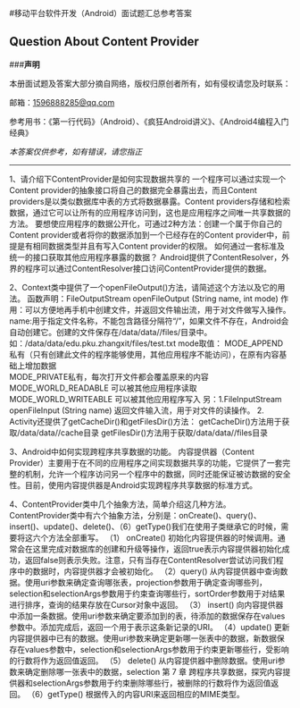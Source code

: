 #移动平台软件开发（Android）面试题汇总参考答案

## Question About Content Provider

###**声明**

本册面试题及答案大部分摘自网络，版权归原创者所有，如有侵权请您及时联系：

邮箱：1596888285@qq.com

参考用书：《第一行代码》（Android）、《疯狂Android讲义》、《Android4编程入门经典》

*本答案仅供参考，如有错误，请您指正*


---
1、请介绍下ContentProvider是如何实现数据共享的
一个程序可以通过实现一个Content provider的抽象接口将自己的数据完全暴露出去，而且Content providers是以类似数据库中表的方式将数据暴露。Content providers存储和检索数据，通过它可以让所有的应用程序访问到，这也是应用程序之间唯一共享数据的方法。
要想使应用程序的数据公开化，可通过2种方法：创建一个属于你自己的Content provider或者将你的数据添加到一个已经存在的Content provider中，前提是有相同数据类型并且有写入Content provider的权限。
如何通过一套标准及统一的接口获取其他应用程序暴露的数据？
Android提供了ContentResolver，外界的程序可以通过ContentResolver接口访问ContentProvider提供的数据。

2、Context类中提供了一个openFileOutput()方法，请简述这个方法以及它的用法。
函数声明：FileOutputStream openFileOutput (String name, int mode)
作用：可以方便地再手机中创建文件，并返回文件输出流，用于对文件做写入操作。
name:用于指定文件名称，不能包含路径分隔符“/”，如果文件不存在，Android会自动创建它。创建的文件保存在/data/data/<package name>/files/目录中。如：/data/data/edu.pku.zhangxit/files/test.txt
mode取值：
MODE_APPEND 私有（只有创建此文件的程序能够使用，其他应用程序不能访问），在原有内容基础上增加数据              
MODE_PRIVATE私有，每次打开文件都会覆盖原来的内容
MODE_WORLD_READABLE 可以被其他应用程序读取
MODE_WORLD_WRITEABLE 可以被其他应用程序写入
另：1.FileInputStream openFileInput (String name)
返回文件输入流，用于对文件的读操作。
2. Activity还提供了getCacheDir()和getFilesDir()方法：
getCacheDir()方法用于获取/data/data/<package name>/cache目录
getFilesDir()方法用于获取/data/data/<package name>/files目录


3、Android中如何实现跨程序共享数据的功能。
内容提供器（Content Provider）主要用于在不同的应用程序之间实现数据共享的功能，它提供了一套完整的机制，允许一个程序访问另一个程序中的数据，同时还能保证被访数据的安全性。目前，使用内容提供器是Android实现跨程序共享数据的标准方式。

4、ContentProvider类中几个抽象方法，简单介绍这几种方法。
ContentProvider类中有六个抽象方法，分别是：onCreate()、query()、insert()、update()、delete()、（6）getType()我们在使用子类继承它的时候，需要将这六个方法全部重写。
（1） onCreate()
初始化内容提供器的时候调用。通常会在这里完成对数据库的创建和升级等操作，返回true表示内容提供器初始化成功，返回false则表示失败。注意，只有当存在ContentResolver尝试访问我们程序中的数据时，内容提供器才会被初始化。
（2）query()
从内容提供器中查询数据。使用uri参数来确定查询哪张表，projection参数用于确定查询哪些列，selection和selectionArgs参数用于约束查询哪些行，sortOrder参数用于对结果进行排序，查询的结果存放在Cursor对象中返回。
（3） insert()
向内容提供器中添加一条数据。使用uri参数来确定要添加到的表，待添加的数据保存在values参数中。添加完成后，返回一个用于表示这条新记录的URI。
（4）update()
更新内容提供器中已有的数据。使用uri参数来确定更新哪一张表中的数据，新数据保存在values参数中，selection和selectionArgs参数用于约束更新哪些行，受影响的行数将作为返回值返回。
（5） delete()
从内容提供器中删除数据。使用uri参数来确定删除哪一张表中的数据，selection
第 7 章 跨程序共享数据，探究内容提供器和selectionArgs参数用于约束删除哪些行，被删除的行数将作为返回值返回。
（6）getType()
根据传入的内容URI来返回相应的MIME类型。


